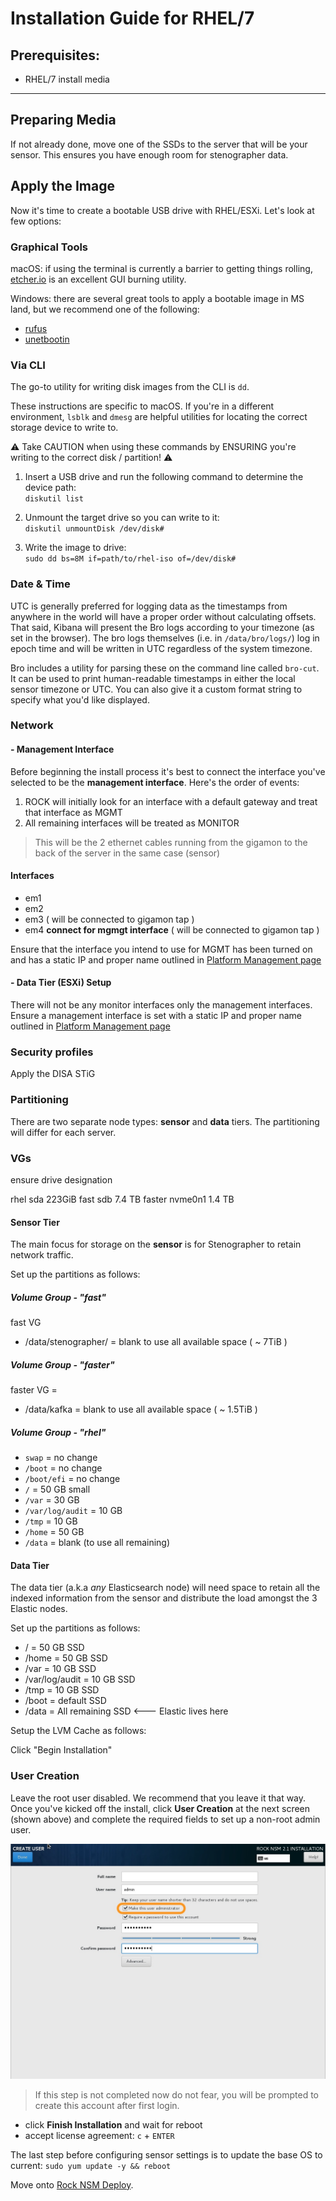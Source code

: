 # Installation Guide for RHEL/7


## Prerequisites:

- RHEL/7 install media

---

## Preparing Media

If not already done, move one of the SSDs to the server that will be your
sensor. This ensures you have enough room for stenographer data.

## Apply the Image

Now it's time to create a bootable USB drive with RHEL/ESXi.  Let's look at few
options:

### Graphical Tools

macOS:  if using the terminal is currently a barrier to getting things rolling,
[etcher.io](http://etcher.io) is an excellent GUI burning utility.  

Windows:  there are several great tools to apply a bootable image in MS land,
but we recommend one of the following:  
- [rufus](https://rufus.akeo.ie/)
- [unetbootin](https://unetbootin.github.io/)


### Via CLI

The go-to utility for writing disk images from the CLI is `dd`.  

These instructions are specific to macOS.  If you're in a different environment,
`lsblk` and `dmesg` are helpful utilities for locating the correct storage
device to write to.  

:warning: Take CAUTION when using these commands by ENSURING you're writing to the correct disk / partition! :warning:

1. Insert a USB drive and run the following command to determine the device
path:  
`diskutil list`  

2. Unmount the target drive so you can write to it:  
`diskutil unmountDisk /dev/disk#`  

3. Write the image to drive:  
`sudo dd bs=8M if=path/to/rhel-iso of=/dev/disk#`  


### Date & Time

UTC is generally preferred for logging data as the timestamps from anywhere in the world will have a proper order without calculating offsets. That said, Kibana will present the Bro logs according to your timezone (as set in the browser). The bro logs themselves (i.e. in `/data/bro/logs/`) log in epoch time and will be written in UTC regardless of the system timezone.

Bro includes a utility for parsing these on the command line called `bro-cut`. It can be used to print human-readable timestamps in either the local sensor timezone or UTC. You can also give it a custom format string to specify what you'd like displayed.


### Network

#### - Management Interface

Before beginning the install process it's best to connect the interface you've selected to be the **management interface**.  Here's the order of events:  

1. ROCK will initially look for an interface with a default gateway and treat that interface as MGMT
2. All remaining interfaces will be treated as MONITOR

> This will be the 2 ethernet cables running from the gigamon to the back of the server in the same case (sensor)

#### Interfaces

- em1
- em2
- em3                                 ( will be connected to gigamon tap )
- em4 **connect for mgmgt interface** ( will be connected to gigamon tap )

Ensure that the interface you intend to use for MGMT has been turned on and has a static IP and proper name outlined in [Platform Management page](../platform-management.md)


#### - Data Tier (ESXi) Setup

There will not be any monitor interfaces only the management interfaces. Ensure a management interface is set with a static IP and proper name outlined in [Platform Management page](../platform-management.md)

### Security profiles

Apply the DISA STiG


### Partitioning

There are two separate node types: **sensor** and **data** tiers. The partitioning
will differ for each server.

### VGs

ensure drive designation

rhel   sda        223GiB
fast   sdb        7.4 TB
faster nvme0n1    1.4 TB

#### Sensor Tier

The main focus for storage on the **sensor** is for Stenographer to retain
network traffic.

Set up the partitions as follows:

##### Volume Group - "fast"

fast VG  
- /data/stenographer/ = blank to use all available space ( ~ 7TiB )

##### Volume Group - "faster"

faster VG =
- /data/kafka = blank to use all available space ( ~ 1.5TiB )

##### Volume Group - "rhel"


- `swap` = no change
- `/boot` = no change
- `/boot/efi` = no change
- `/` = 50 GB small
- `/var` = 30 GB
- `/var/log/audit` = 10 GB
- `/tmp`  = 10 GB
- `/home` = 50 GB
- `/data`  = blank (to use all remaining)


#### Data Tier

The data tier (a.k.a _any_ Elasticsearch node) will need space to retain all
the indexed information from the sensor and distribute the load amongst the
3 Elastic nodes.

Set up the partitions as follows:

- / = 50 GB SSD
- /home = 50 GB SSD
- /var = 10 GB SSD
- /var/log/audit = 10 GB SSD
- /tmp  = 10 GB SSD
- /boot = default SSD
- /data  = All remaining SSD <--- Elastic lives here

Setup the LVM Cache as follows:

<!-- Step 1-7 TODO NVME @brad -->

Click "Begin Installation"  

### User Creation

Leave the root user disabled.  We recommend that you leave it that way.  Once
you've kicked off the install, click **User Creation** at the next screen
(shown above) and complete the required fields to set up a non-root admin
user.  

![](../../images/admin-user.jpg)

> If this step is not completed now do not fear, you will be prompted to create this account after first login.

- click **Finish Installation** and wait for reboot
- accept license agreement: `c` + `ENTER`




The last step before configuring sensor settings is to update the base OS to
current: `sudo yum update -y && reboot`  


Move onto [Rock NSM Deploy](rock-deploy.md).
